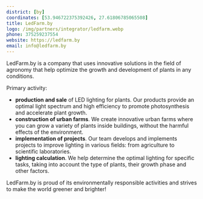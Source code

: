 ```yaml
---
district: [by]
coordinates: [53.946722375392426, 27.61806785065508]
title: LedFarm.by
logo: /img/partners/integrator/ledfarm.webp
phone: 375259237554
website: https://ledfarm.by
email: info@ledfarm.by
---
```


LedFarm.by is a company that uses innovative solutions in the field of agronomy that help optimize the growth and development of plants in any conditions.

Primary activity:

* **production and sale** of LED lighting for plants. Our products provide an optimal light spectrum and high efficiency to promote photosynthesis and accelerate plant growth.
* **construction of urban farms**. We create innovative urban farms where you can grow a variety of plants inside buildings, without the harmful effects of the environment.
* **implementation of projects**. Our team develops and implements projects to improve lighting in various fields: from agriculture to scientific laboratories.
* **lighting calculation**. We help determine the optimal lighting for specific tasks, taking into account the type of plants, their growth phase and other factors.

LedFarm.by is proud of its environmentally responsible activities and strives to make the world greener and brighter!
